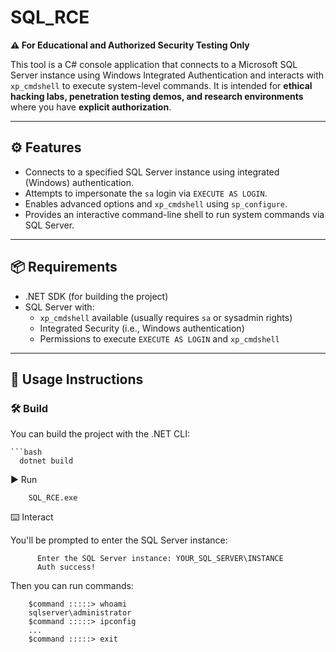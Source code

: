 # SQL_RCE 

**⚠️ For Educational and Authorized Security Testing Only**

This tool is a C# console application that connects to a Microsoft SQL Server instance using Windows Integrated Authentication and interacts with `xp_cmdshell` to execute system-level commands. It is intended for **ethical hacking labs, penetration testing demos, and research environments** where you have **explicit authorization**.

---

## ⚙️ Features

- Connects to a specified SQL Server instance using integrated (Windows) authentication.
- Attempts to impersonate the `sa` login via `EXECUTE AS LOGIN`.
- Enables advanced options and `xp_cmdshell` using `sp_configure`.
- Provides an interactive command-line shell to run system commands via SQL Server.

---

## 📦 Requirements

- .NET SDK (for building the project)
- SQL Server with:
  - `xp_cmdshell` available (usually requires `sa` or sysadmin rights)
  - Integrated Security (i.e., Windows authentication)
  - Permissions to execute `EXECUTE AS LOGIN` and `xp_cmdshell`

---

## 🧪 Usage Instructions

### 🛠️ Build

You can build the project with the .NET CLI:

    ```bash
      dotnet build

▶️ Run

        SQL_RCE.exe

⌨️ Interact

You'll be prompted to enter the SQL Server instance:

          Enter the SQL Server instance: YOUR_SQL_SERVER\INSTANCE
          Auth success!

Then you can run commands:

        $command :::::> whoami
        sqlserver\administrator
        $command :::::> ipconfig
        ...
        $command :::::> exit
